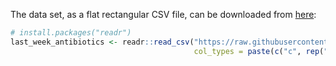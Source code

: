 
<!-- README.md is generated from README.Rmd. Please edit that file -->

The data set, as a flat rectangular CSV file, can be downloaded from
[here](https://raw.githubusercontent.com/viparc/residues/master/data/last_week_antibiotics.csv):

``` r
# install.packages("readr")
last_week_antibiotics <- readr::read_csv("https://raw.githubusercontent.com/viparc/residues/master/data/last_week_antibiotics.csv",
                                         col_types = paste(c("c", rep("i", 47)), collapse = ""))
```
